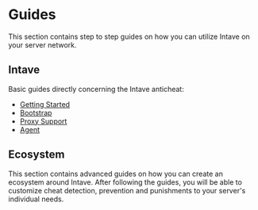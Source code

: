 # Guides

This section contains step to step guides on how you can utilize Intave on your server network.

## Intave

Basic guides directly concerning the Intave anticheat:

* [Getting Started](/guides/i01-getting-started.md)
* [Bootstrap](/guides/i02-bootstrap.html#what-does-this-do)
* [Proxy Support](/guides/i03-proxy.md)
* [Agent](/guides/i04-agent.md)

## Ecosystem

This section contains advanced guides on how you can create an ecosystem around Intave. After following the guides, you
will be able to customize cheat detection, prevention and punishments to your server's individual needs.
